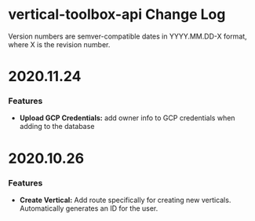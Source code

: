 # vertical-toolbox-api Change Log

Version numbers are semver-compatible dates in YYYY.MM.DD-X format,
where X is the revision number.


# 2020.11.24

### Features

* **Upload GCP Credentials:** add owner info to GCP credentials when adding to
the database


# 2020.10.26

### Features

* **Create Vertical:** Add route specifically for creating new verticals.
Automatically generates an ID for the user.